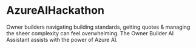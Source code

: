 # AzureAIHackathon
Owner builders navigating building standards, getting quotes &amp; managing the sheer complexity can feel overwhelming. The Owner Builder AI Assistant assists with the power of Azure AI.
